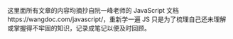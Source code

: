 这里面所有文章的内容均摘抄自阮一峰老师的 JavaScript 文档https://wangdoc.com/javascript/，重新学一遍 JS 只是为了梳理自己还未理解或掌握得不牢固的知识，记录成笔记以便及时回顾。
